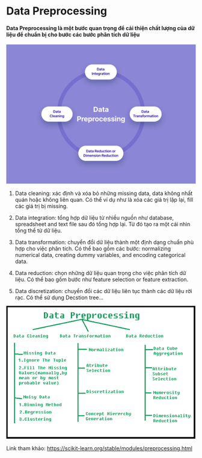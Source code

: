 # Data Preprocessing
#### Data Preprocessing là một bước quan trọng để cải thiện chất lượng của dữ liệu để chuẩn bị cho bước các bước phân tích dữ liệu

![Data Proprocess](/image/data_preprocess.png "Quy trình data")

1. Data cleaning: xác định và xóa bỏ những missing data, data không nhất quán hoặc không liên quan. Có thể ví dụ như là xóa các giá trị lặp lại, fill các giá trị bị missing.

2. Data integration: tổng hợp dữ liệu từ nhiều nguồn như database, spreadsheet and text file sau đó tổng hợp lại. Từ đó tạo ra một cái nhìn tổng thể từ dữ liệu.

3. Data transformation: chuyển đổi dữ liệu thành một định dạng chuẩn phù hợp cho việc phân tích. Có thể bao gồm các bước: normalizing numerical data, creating dummy variables, and encoding categorical data.

4. Data reduction: chọn những dữ liệu quan trọng cho việc phân tích dữ liệu. Có thể bao gồm bước như feature selection or feature extraction.
5. Data discretization: chuyển đổi các dữ liệu liên tục thành các dữ liệu rời rạc. Có thể sử dụng Decstion tree... 

![Data Proprocess](/image/data-preprocessing.png "Quy trình data")


Link tham khảo: https://scikit-learn.org/stable/modules/preprocessing.html